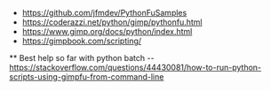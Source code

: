 * https://github.com/jfmdev/PythonFuSamples
* https://coderazzi.net/python/gimp/pythonfu.html
* https://www.gimp.org/docs/python/index.html
* https://gimpbook.com/scripting/

** Best help so far with python batch
-- https://stackoverflow.com/questions/44430081/how-to-run-python-scripts-using-gimpfu-from-command-line



